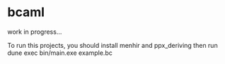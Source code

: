 # bcaml
work in progress...

To run this projects, you should install menhir and ppx_deriving then run dune exec bin/main.exe example.bc